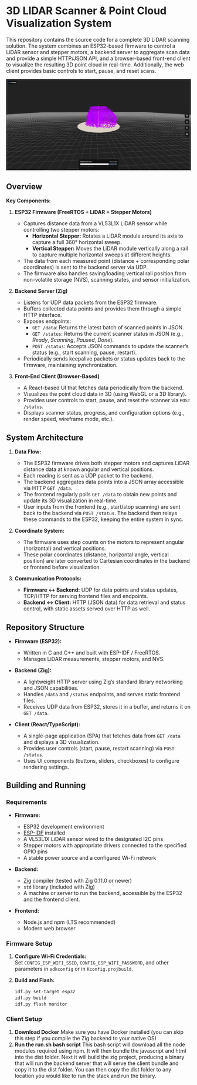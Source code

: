 # 3D LIDAR Scanner & Point Cloud Visualization System

This repository contains the source code for a complete 3D LiDAR scanning solution. The system combines an ESP32-based firmware to control a LiDAR sensor and stepper motors, a backend server to aggregate scan data and provide a simple HTTP/JSON API, and a browser-based front-end client to visualize the resulting 3D point cloud in real-time. Additionally, the web client provides basic controls to start, pause, and reset scans.

![alt text](https://github.com/Eykam/3D-Scanner/blob/main/assets/hero.png)

## Overview

**Key Components:**

1. **ESP32 Firmware (FreeRTOS + LiDAR + Stepper Motors)**
   - Captures distance data from a VL53L1X LiDAR sensor while controlling two stepper motors:
     - **Horizontal Stepper:** Rotates a LiDAR module around its axis to capture a full 360° horizontal sweep.
     - **Vertical Stepper:** Moves the LiDAR module vertically along a rail to capture multiple horizontal sweeps at different heights.
   - The data from each measured point (distance + corresponding polar coordinates) is sent to the backend server via UDP.
   - The firmware also handles saving/loading vertical rail position from non-volatile storage (NVS), scanning states, and sensor initialization.

2. **Backend Server (Zig)**
   - Listens for UDP data packets from the ESP32 firmware.
   - Buffers collected data points and provides them through a simple HTTP interface.
   - Exposes endpoints:
     - `GET /data`: Returns the latest batch of scanned points in JSON.
     - `GET /status`: Returns the current scanner status in JSON (e.g., *Ready*, *Scanning*, *Paused*, *Done*).
     - `POST /status`: Accepts JSON commands to update the scanner’s status (e.g., start scanning, pause, restart).
   - Periodically sends keepalive packets or status updates back to the firmware, maintaining synchronization.

3. **Front-End Client (Browser-Based)**
   - A React-based UI that fetches data periodically from the backend.
   - Visualizes the point cloud data in 3D (using WebGL or a 3D library).
   - Provides user controls to start, pause, and reset the scanner via `POST /status`.
   - Displays scanner status, progress, and configuration options (e.g., render speed, wireframe mode, etc.).

## System Architecture

1. **Data Flow:**
   - The ESP32 firmware drives both stepper motors and captures LiDAR distance data at known angular and vertical positions.
   - Each reading is sent as a UDP packet to the backend.
   - The backend aggregates data points into a JSON array accessible via HTTP `GET /data`.
   - The frontend regularly polls `GET /data` to obtain new points and update its 3D visualization in real-time.
   - User inputs from the frontend (e.g., start/stop scanning) are sent back to the backend via `POST /status`. The backend then relays these commands to the ESP32, keeping the entire system in sync.

2. **Coordinate System:**
   - The firmware uses step counts on the motors to represent angular (horizontal) and vertical positions.
   - These polar coordinates (distance, horizontal angle, vertical position) are later converted to Cartesian coordinates in the backend or frontend before visualization.

3. **Communication Protocols:**
   - **Firmware <-> Backend:** UDP for data points and status updates, TCP/HTTP for serving frontend files and endpoints.
   - **Backend <-> Client:** HTTP (JSON data) for data retrieval and status control, with static assets served over HTTP as well.

## Repository Structure

- **Firmware (ESP32):**  
  - Written in C and C++ and built with ESP-IDF / FreeRTOS.
  - Manages LiDAR measurements, stepper motors, and NVS.
  
- **Backend (Zig):**  
  - A lightweight HTTP server using Zig’s standard library networking and JSON capabilities.
  - Handles `/data` and `/status` endpoints, and serves static frontend files.
  - Receives UDP data from ESP32, stores it in a buffer, and returns it on `GET /data`.

- **Client (React/TypeScript):**  
  - A single-page application (SPA) that fetches data from `GET /data` and displays a 3D visualization.
  - Provides user controls (start, pause, restart scanning) via `POST /status`.
  - Uses UI components (buttons, sliders, checkboxes) to configure rendering settings.

## Building and Running

### Requirements

- **Firmware:**
  - ESP32 development environment
  - [ESP-IDF](https://docs.espressif.com/projects/esp-idf/en/latest/esp32/) installed
  - A VL53L1X LiDAR sensor wired to the designated I2C pins
  - Stepper motors with appropriate drivers connected to the specified GPIO pins
  - A stable power source and a configured Wi-Fi network

- **Backend:**
  - [Zig](https://ziglang.org/) compiler (tested with Zig 0.11.0 or newer)
  - `std` library (included with Zig)
  - A machine or server to run the backend, accessible by the ESP32 and the frontend client.

- **Frontend:**
  - Node.js and npm (LTS recommended)
  - Modern web browser

### Firmware Setup

1. **Configure Wi-Fi Credentials:**  
   Set `CONFIG_ESP_WIFI_SSID`, `CONFIG_ESP_WIFI_PASSWORD`, and other parameters in `sdkconfig` or in `Kconfig.projbuild`.
   
2. **Build and Flash:**  
   ```sh
   idf.py set-target esp32
   idf.py build
   idf.py flash monitor


### Client Setup

1. **Download Docker**
    Make sure you have Docker installed (you can skip this step if you compile the Zig backend to your native OS)
2. **Run the run.sh bash script**
   This bash script will download all the node modules required using npm. It will then bundle the javascript and html into the dist folder. Next it will build the zig project, producing a binary that will run the backend server that will serve the client bundle and copy it to the dist folder. You can then copy the dist folder to any location you would like to run the stack and run the binary.